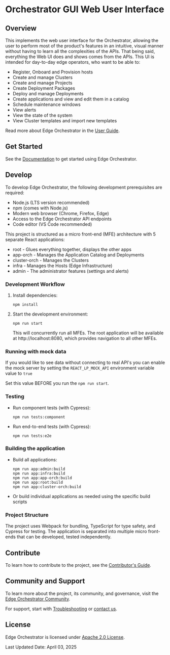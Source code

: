 # Orchestrator GUI Web User Interface

## Overview

This implements the web user interface for the Orchestrator,
allowing the user to perform most of the product's features in an intuitive,
visual manner without having to learn all the complexities of the APIs.
That being said, everything the Web UI does and shows comes from the APIs.
This UI is intended for day-to-day edge operators, who want to be able to:

- Register, Onboard and Provision hosts
- Create and manage Clusters
- Create and manage Projects
- Create Deployment Packages
- Deploy and manage Deployments
- Create applications and view and edit them in a catalog
- Schedule maintenance windows
- View alerts
- View the state of the system
- View Cluster templates and import new templates

Read more about Edge Orchestrator in the [User Guide](https://docs.openedgeplatform.intel.com/edge-manage-docs/main/user_guide/index.html).

## Get Started

See the [Documentation](https://docs.openedgeplatform.intel.com/edge-manage-docs/main/user_guide/get_started_guide/index.html) to get started using Edge Orchestrator.

## Develop

To develop Edge Orchestrator, the following development prerequisites are required:

- Node.js (LTS version recommended)
- npm (comes with Node.js)
- Modern web browser (Chrome, Firefox, Edge)
- Access to the Edge Orchestrator API endpoints
- Code editor (VS Code recommended)

This project is structured as a micro front-end (MFE) architecture with 5 separate React applications:

- root - Glues everything together, displays the other apps
- app-orch - Manages the Application Catalog and Deployments
- cluster-orch - Manages the Clusters
- infra - Manages the Hosts (Edge Infrastructure)
- admin - The administrator features (settings and alerts)

### Development Workflow

1. Install dependencies:
   ```
   npm install
   ```

2. Start the development environment:
   ```
   npm run start
   ```
   This will concurrently run all MFEs. The root application will be available at http://localhost:8080, which provides navigation to all other MFEs.

### Running with mock data
If you would like to see data without connecting to real API's you can enable the mock server by setting the `REACT_LP_MOCK_API` environment variable value to `true`

Set this value BEFORE you run the `npm run start`. 

### Testing

- Run component tests (with Cypress):
  ```
  npm run tests:component
  ```
- Run end-to-end tests (with Cypress):
  ```
  npm run tests:e2e
  ```

### Building the application

- Build all applications:
  ```
  npm run app:admin:build
  npm run app:infra:build
  npm run app:app-orch:build
  npm run app:root:build
  npm run app:cluster-orch:build
  ```
- Or build individual applications as needed using the specific build scripts

### Project Structure

The project uses Webpack for bundling, TypeScript for type safety, and Cypress for testing. The application is separated into multiple micro front-ends that can be developed, tested independently.

## Contribute

To learn how to contribute to the project, see the [Contributor's Guide](https://docs.openedgeplatform.intel.com/edge-manage-docs/main/developer_guide/contributor_guide/index.html).

## Community and Support

To learn more about the project, its community, and governance, visit the [Edge Orchestrator
Community](https://github.com/open-edge-platform).

For support, start with [Troubleshooting](https://docs.openedgeplatform.intel.com/edge-manage-docs/main/user_guide/troubleshooting/index.html) or [contact us](https://github.com/open-edge-platform).

## License

Edge Orchestrator is licensed under [Apache 2.0 License](LICENSES/Apache-2.0.txt).

Last Updated Date: April 03, 2025